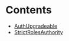 

# Contents
- [AuthUpgradeable](AuthUpgradeable.sol/abstract.AuthUpgradeable.md)
- [StrictRolesAuthority](StrictRolesAuthority.sol/contract.StrictRolesAuthority.md)
